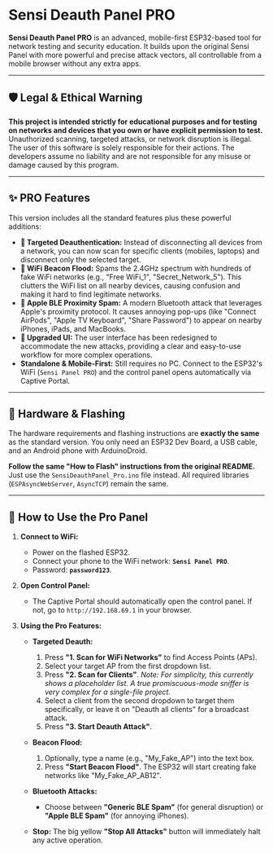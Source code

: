 # Sensi Deauth Panel PRO

 <!-- Replace with a real screenshot URL -->

**Sensi Deauth Panel PRO** is an advanced, mobile-first ESP32-based tool for network testing and security education. It builds upon the original Sensi Panel with more powerful and precise attack vectors, all controllable from a mobile browser without any extra apps.

---

## 🛡️ Legal & Ethical Warning

**This project is intended strictly for educational purposes and for testing on networks and devices that you own or have explicit permission to test.** Unauthorized scanning, targeted attacks, or network disruption is illegal. The user of this software is solely responsible for their actions. The developers assume no liability and are not responsible for any misuse or damage caused by this program.

---

## ✨ PRO Features

This version includes all the standard features plus these powerful additions:

-   **🎯 Targeted Deauthentication:** Instead of disconnecting all devices from a network, you can now scan for specific clients (mobiles, laptops) and disconnect only the selected target.
-   **📢 WiFi Beacon Flood:** Spams the 2.4GHz spectrum with hundreds of fake WiFi networks (e.g., "Free WiFi_1", "Secret_Network_5"). This clutters the WiFi list on all nearby devices, causing confusion and making it hard to find legitimate networks.
-   **🍏 Apple BLE Proximity Spam:** A modern Bluetooth attack that leverages Apple's proximity protocol. It causes annoying pop-ups (like "Connect AirPods", "Apple TV Keyboard", "Share Password") to appear on nearby iPhones, iPads, and MacBooks.
-   **📱 Upgraded UI:** The user interface has been redesigned to accommodate the new attacks, providing a clear and easy-to-use workflow for more complex operations.
-   **Standalone & Mobile-First:** Still requires no PC. Connect to the ESP32's WiFi (`Sensi Panel PRO`) and the control panel opens automatically via Captive Portal.

---

## 🔧 Hardware & Flashing

The hardware requirements and flashing instructions are **exactly the same** as the standard version. You only need an ESP32 Dev Board, a USB cable, and an Android phone with ArduinoDroid.

**Follow the same "How to Flash" instructions from the original README.** Just use the `SensiDeauthPanel_Pro.ino` file instead. All required libraries (`ESPAsyncWebServer`, `AsyncTCP`) remain the same.

---

## 🚀 How to Use the Pro Panel

1.  **Connect to WiFi:**
    -   Power on the flashed ESP32.
    -   Connect your phone to the WiFi network: **`Sensi Panel PRO`**.
    -   Password: **`password123`**.

2.  **Open Control Panel:**
    -   The Captive Portal should automatically open the control panel. If not, go to `http://192.168.69.1` in your browser.

3.  **Using the Pro Features:**
    -   **Targeted Deauth:**
        1.  Press **"1. Scan for WiFi Networks"** to find Access Points (APs).
        2.  Select your target AP from the first dropdown list.
        3.  Press **"2. Scan for Clients"**. *Note: For simplicity, this currently shows a placeholder list. A true promiscuous-mode sniffer is very complex for a single-file project.*
        4.  Select a client from the second dropdown to target them specifically, or leave it on "Deauth all clients" for a broadcast attack.
        5.  Press **"3. Start Deauth Attack"**.

    -   **Beacon Flood:**
        1.  Optionally, type a name (e.g., "My_Fake_AP") into the text box.
        2.  Press **"Start Beacon Flood"**. The ESP32 will start creating fake networks like "My_Fake_AP_AB12".

    -   **Bluetooth Attacks:**
        -   Choose between **"Generic BLE Spam"** (for general disruption) or **"Apple BLE Spam"** (for annoying iPhones).

    -   **Stop:** The big yellow **"Stop All Attacks"** button will immediately halt any active operation.
